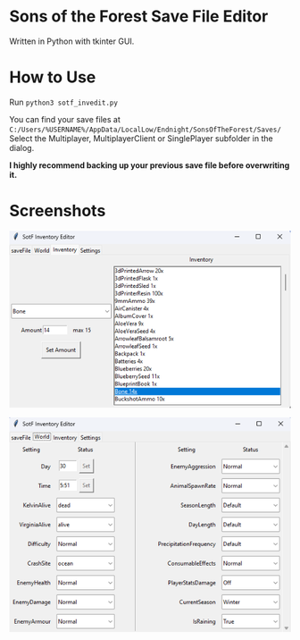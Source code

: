 # Sons of the Forest Save File Editor
Written in Python with tkinter GUI.

# How to Use
Run `python3 sotf_invedit.py`

You can find your save files at `C:/Users/%USERNAME%/AppData/LocalLow/Endnight/SonsOfTheForest/Saves/`  
Select the Multiplayer, MultiplayerClient or SinglePlayer subfolder in the dialog.

**I highly recommend backing up your previous save file before overwriting it.**

# Screenshots
![GUI Screenshot](screenshot1.png)

![GUI Screenshot](screenshot2.png)

